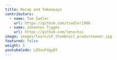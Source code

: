 ```yaml
---
title: Recap and Takeaways
contributors:
  - name: Tom Sadler
    url: https://github.com/tsadler1988
  - name: Johannes Tigges
    url: https://github.com/lenucksi
image: images/learn/LP_thumbnail_productowner.jpg
featured: false
weight: 5
youtubeCode: LO5ouFdgyBY
---
```


<!--- This file autogenerated from https://github.com/InnerSourceCommons/InnerSourceLearningPath/blob/master/scripts/generate_new_site_learning_path_markdown.js -->